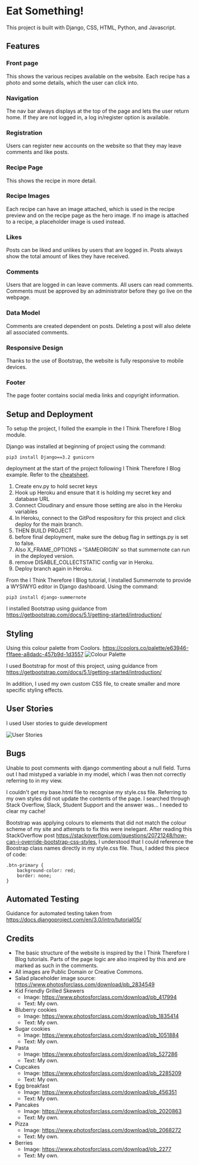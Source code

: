 # Eat Something!
This project is built with Django, CSS, HTML, Python, and Javascript.

## Features

### Front page
This shows the various recipes available on the website. Each recipe has a photo and some details, which the user can click into.

### Navigation
The nav bar always displays at the top of the page and lets the user return home. If they are not logged in, a log in/register option is available.

### Registration
Users can register new accounts on the website so that they may leave comments and like posts.

### Recipe Page
This shows the recipe in more detail.

### Recipe Images
Each recipe can have an image attached, which is used in the recipe preview and on the recipe page as the hero image. If no image is attached to a recipe, a placeholder image is used instead.

### Likes
Posts can be liked and unlikes by users that are logged in. Posts always show the total amount of likes they have received.

### Comments
Users that are logged in can leave comments. All users can read comments. Comments must be approved by an administrator before they go live on the webpage.

### Data Model
Comments are created dependent on posts. Deleting a post will also delete all associated comments.

### Responsive Design
Thanks to the use of Bootstrap, the website is fully responsive to mobile devices.

### Footer
The page footer contains social media links and copyright information.

## Setup and Deployment

To setup the project, I folled the example in the I Think Therefore I Blog module.

Django was installed at beginning of project using the command: 

    pip3 install Django==3.2 gunicorn

deployment at the start of the project following I Think Therefore I Blog example. Refer to the [cheatsheet](https://docs.google.com/document/d/1P5CWvS5cYalkQOLeQiijpSViDPogtKM7ZGyqK-yehhQ/edit).

1. Create env.py to hold secret keys
2. Hook up Heroku and ensure that it is holding my secret key and database URL
3. Connect Cloudinary and ensure those setting are also in the Heroku variables
4. In Heroku, connect to the GitPod respository for this project and click deploy for the main branch.
5. THEN BUILD PROJECT
6. before final deployment, make sure the debug flag in settings.py is set to false.
7. Also X_FRAME_OPTIONS = 'SAMEORIGIN' so that summernote can run in the deployed version.
8. remove DISABLE_COLLECTSTATIC config var in Heroku.
9. Deploy branch again in Heroku.


From the I Think Therefore I Blog tutorial, I installed Summernote to provide a WYSIWYG editor in Django dashboard. Using the command:

    pip3 install django-summernote


I installed Bootstrap using guidance from https://getbootstrap.com/docs/5.1/getting-started/introduction/

## Styling
Using this colour palette from Coolors. https://coolors.co/palette/e63946-f1faee-a8dadc-457b9d-1d3557
![Colour Palette](/assets/readme_images/colour_palette.png)

I used Bootstrap for most of this project, using guidance from https://getbootstrap.com/docs/5.1/getting-started/introduction/

In addition, I used my own custom CSS file, to create smaller and more specific styling effects.

## User Stories
I used User stories to guide development

![User Stories](/assets/readme_images/user_stories.png)

## Bugs

Unable to post comments with django commenting about a null field. Turns out I had mistyped a variable in my model, which I was then not correctly referring to in my view.

I couldn't get my base.html file to recognise my style.css file. Referring to my own styles did not update the contents of the page. I searched through Stack Overflow, Slack, Student Support and the answer was... I needed to clear my cache!

Bootstrap was applying colours to elements that did not match the colour scheme of my site and attempts to fix this were inelegant. After reading this StackOverflow post https://stackoverflow.com/questions/20721248/how-can-i-override-bootstrap-css-styles, I understood that I could reference the Boostrap class names directly in my style.css file. Thus, I added this piece of code:

    .btn-primary {
        background-color: red;
        border: none;
    }


## Automated Testing

Guidance for automated testing taken from https://docs.djangoproject.com/en/3.0/intro/tutorial05/

## Credits
- The basic structure of the website is inspired by the I Think Therefore I Blog tutorials. Parts of the page logic are also inspired by this and are marked as such in the comments. 
- All images are Public Domain or Creative Commons.
- Salad placeholder image source: https://www.photosforclass.com/download/pb_2834549
- Kid Friendly Grilled Skewers
    - Image: https://www.photosforclass.com/download/pb_417994
    - Text: My own.
- Bluberry cookies 
    - Image: https://www.photosforclass.com/download/pb_1835414
    - Text: My own.
- Sugar cookies
    - Image: https://www.photosforclass.com/download/pb_1051884
    - Text: My own.
- Pasta
    - Image: https://www.photosforclass.com/download/pb_527286
    - Text: My own.
- Cupcakes
    - Image: https://www.photosforclass.com/download/pb_2285209
    - Text: My own.
- Egg breakfast
    - Image: https://www.photosforclass.com/download/pb_456351
    - Text: My own.
- Pancakes
    - Image: https://www.photosforclass.com/download/pb_2020863
    - Text: My own.
- Pizza
    - Image: https://www.photosforclass.com/download/pb_2068272
    - Text: My own.
- Berries
    - Image: https://www.photosforclass.com/download/pb_2277
    - Text: My own.